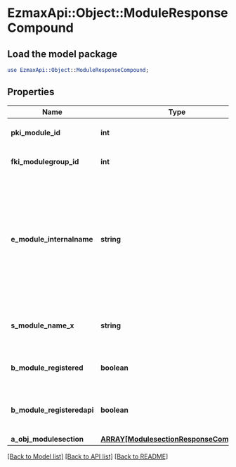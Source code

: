 # EzmaxApi::Object::ModuleResponseCompound

## Load the model package
```perl
use EzmaxApi::Object::ModuleResponseCompound;
```

## Properties
Name | Type | Description | Notes
------------ | ------------- | ------------- | -------------
**pki_module_id** | **int** | The unique ID of the Module | 
**fki_modulegroup_id** | **int** | The unique ID of the Modulegroup | 
**e_module_internalname** | **string** | The Internal name of the Module.  This is theoretically an enum field but there are so many possibles values we decided not to list them all. | 
**s_module_name_x** | **string** | The Name of the Module in the language of the requester | 
**b_module_registered** | **boolean** | Whether the Module is registered or not | 
**b_module_registeredapi** | **boolean** | Whether the Module is registered or not for api use | 
**a_obj_modulesection** | [**ARRAY[ModulesectionResponseCompound]**](ModulesectionResponseCompound.md) |  | [optional] 

[[Back to Model list]](../README.md#documentation-for-models) [[Back to API list]](../README.md#documentation-for-api-endpoints) [[Back to README]](../README.md)


